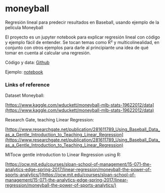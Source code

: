 # moneyball

Regresión lineal para predecir resultados en Baseball, usando ejemplo de la película Moneyball 

El proyecto es un jupyter notebook para explicar regresión lineal con código y ejemplo fácil de entender.
Se tocan temas como R² y multicolinealidad, en conjunto con otros ejemplos para darle al principiante 
una idea de qué tomar en cuenta al calcular una regresión.

Código y data: [Github](https://github.com/jfreek/moneyball)

Ejemplo: [notebook](https://www.jabud.tech/moneyball/examples/Moneyball_Base.html)


### Links of reference

Dataset Moneyball:

[https://www.kaggle.com/wduckett/moneyball-mlb-stats-19622012/data](https://www.kaggle.com/wduckett/moneyball-mlb-stats-19622012/data)

Research Gate, teaching Linear Regression:

[https://www.researchgate.net/publication/281611789_Using_Baseball_Data_as_a_Gentle_Introduction_to_Teaching_Linear_Regression](https://www.researchgate.net/publication/281611789_Using_Baseball_Data_as_a_Gentle_Introduction_to_Teaching_Linear_Regression)

MITocw gentle introduction to Linear Regression using R:

[https://ocw.mit.edu/courses/sloan-school-of-management/15-071-the-analytics-edge-spring-2017/linear-regression/moneyball-the-power-of-sports-analytics/](https://ocw.mit.edu/courses/sloan-school-of-management/15-071-the-analytics-edge-spring-2017/linear-regression/moneyball-the-power-of-sports-analytics/)
